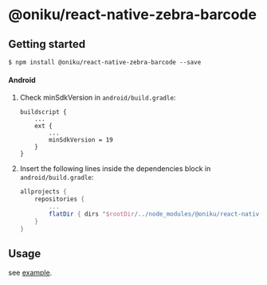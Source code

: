 
# @oniku/react-native-zebra-barcode

## Getting started

`$ npm install @oniku/react-native-zebra-barcode --save`

#### Android
1. Check minSdkVersion in `android/build.gradle`:
  	```
    buildscript {
        ...
        ext {
            ...
            minSdkVersion = 19
        }
    }

  	```

1. Insert the following lines inside the dependencies block in `android/build.gradle`:
  	```gradle
    allprojects {
        repositories {
            ...
            flatDir { dirs "$rootDir/../node_modules/@oniku/react-native-zebra-barcode/android/libs" }
        }
    }
  	```

## Usage

see [example](../example/pages/BarcodePage.tsx).

